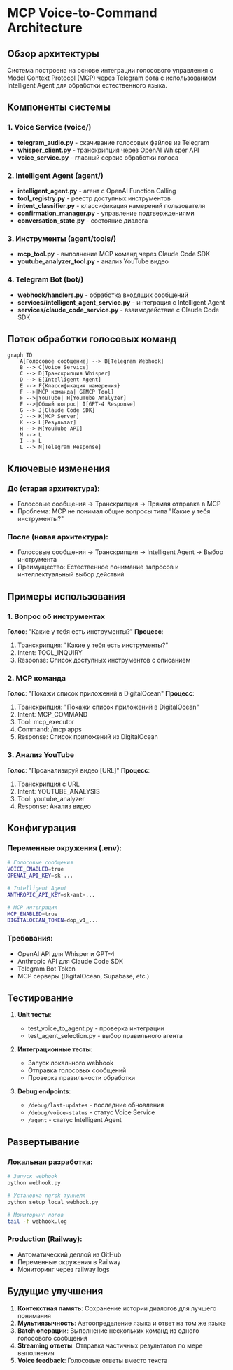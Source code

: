 # MCP Voice-to-Command Architecture

## Обзор архитектуры

Система построена на основе интеграции голосового управления с Model Context Protocol (MCP) через Telegram бота с использованием Intelligent Agent для обработки естественного языка.

## Компоненты системы

### 1. Voice Service (voice/)
- **telegram_audio.py** - скачивание голосовых файлов из Telegram
- **whisper_client.py** - транскрипция через OpenAI Whisper API
- **voice_service.py** - главный сервис обработки голоса

### 2. Intelligent Agent (agent/)
- **intelligent_agent.py** - агент с OpenAI Function Calling
- **tool_registry.py** - реестр доступных инструментов
- **intent_classifier.py** - классификация намерений пользователя
- **confirmation_manager.py** - управление подтверждениями
- **conversation_state.py** - состояние диалога

### 3. Инструменты (agent/tools/)
- **mcp_tool.py** - выполнение MCP команд через Claude Code SDK
- **youtube_analyzer_tool.py** - анализ YouTube видео

### 4. Telegram Bot (bot/)
- **webhook/handlers.py** - обработка входящих сообщений
- **services/intelligent_agent_service.py** - интеграция с Intelligent Agent
- **services/claude_code_service.py** - взаимодействие с Claude Code SDK

## Поток обработки голосовых команд

```mermaid
graph TD
    A[Голосовое сообщение] --> B[Telegram Webhook]
    B --> C[Voice Service]
    C --> D[Транскрипция Whisper]
    D --> E[Intelligent Agent]
    E --> F{Классификация намерения}
    F -->|MCP команда| G[MCP Tool]
    F -->|YouTube| H[YouTube Analyzer]
    F -->|Общий вопрос| I[GPT-4 Response]
    G --> J[Claude Code SDK]
    J --> K[MCP Server]
    K --> L[Результат]
    H --> M[YouTube API]
    M --> L
    I --> L
    L --> N[Telegram Response]
```

## Ключевые изменения

### До (старая архитектура):
- Голосовые сообщения → Транскрипция → Прямая отправка в MCP
- Проблема: MCP не понимал общие вопросы типа "Какие у тебя инструменты?"

### После (новая архитектура):
- Голосовые сообщения → Транскрипция → Intelligent Agent → Выбор инструмента
- Преимущество: Естественное понимание запросов и интеллектуальный выбор действий

## Примеры использования

### 1. Вопрос об инструментах
**Голос**: "Какие у тебя есть инструменты?"
**Процесс**:
1. Транскрипция: "Какие у тебя есть инструменты?"
2. Intent: TOOL_INQUIRY
3. Response: Список доступных инструментов с описанием

### 2. MCP команда
**Голос**: "Покажи список приложений в DigitalOcean"
**Процесс**:
1. Транскрипция: "Покажи список приложений в DigitalOcean"
2. Intent: MCP_COMMAND
3. Tool: mcp_executor
4. Command: /mcp apps
5. Response: Список приложений из DigitalOcean

### 3. Анализ YouTube
**Голос**: "Проанализируй видео [URL]"
**Процесс**:
1. Транскрипция с URL
2. Intent: YOUTUBE_ANALYSIS
3. Tool: youtube_analyzer
4. Response: Анализ видео

## Конфигурация

### Переменные окружения (.env):
```bash
# Голосовые сообщения
VOICE_ENABLED=true
OPENAI_API_KEY=sk-...

# Intelligent Agent
ANTHROPIC_API_KEY=sk-ant-...

# MCP интеграция
MCP_ENABLED=true
DIGITALOCEAN_TOKEN=dop_v1_...
```

### Требования:
- OpenAI API для Whisper и GPT-4
- Anthropic API для Claude Code SDK
- Telegram Bot Token
- MCP серверы (DigitalOcean, Supabase, etc.)

## Тестирование

1. **Unit тесты**:
   - test_voice_to_agent.py - проверка интеграции
   - test_agent_selection.py - выбор правильного агента

2. **Интеграционные тесты**:
   - Запуск локального webhook
   - Отправка голосовых сообщений
   - Проверка правильности обработки

3. **Debug endpoints**:
   - `/debug/last-updates` - последние обновления
   - `/debug/voice-status` - статус Voice Service
   - `/agent` - статус Intelligent Agent

## Развертывание

### Локальная разработка:
```bash
# Запуск webhook
python webhook.py

# Установка ngrok туннеля
python setup_local_webhook.py

# Мониторинг логов
tail -f webhook.log
```

### Production (Railway):
- Автоматический деплой из GitHub
- Переменные окружения в Railway
- Мониторинг через railway logs

## Будущие улучшения

1. **Контекстная память**: Сохранение истории диалогов для лучшего понимания
2. **Мультиязычность**: Автоопределение языка и ответ на том же языке
3. **Batch операции**: Выполнение нескольких команд из одного голосового сообщения
4. **Streaming ответы**: Отправка частичных результатов по мере выполнения
5. **Voice feedback**: Голосовые ответы вместо текста